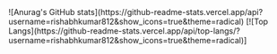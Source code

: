 <!-- ### Hi there 👋 --!>

![Anurag's GitHub stats](https://github-readme-stats.vercel.app/api?username=rishabhkumar812&show_icons=true&theme=radical)


[![Top Langs](https://github-readme-stats.vercel.app/api/top-langs/?username=rishabhkumar812&show_icons=true&theme=radical)]
<!--
**rishabhkumar812/rishabhkumar812** is a ✨ _special_ ✨ repository because its `README.md` (this file) appears on your GitHub profile.

Here are some ideas to get you started:

- 🔭 I’m currently working on ...
- 🌱 I’m currently learning ...
- 👯 I’m looking to collaborate on ...
- 🤔 I’m looking for help with ...
- 💬 Ask me about ...
- 📫 How to reach me: ...
- 😄 Pronouns: ...
- ⚡ Fun fact: ...
-->
